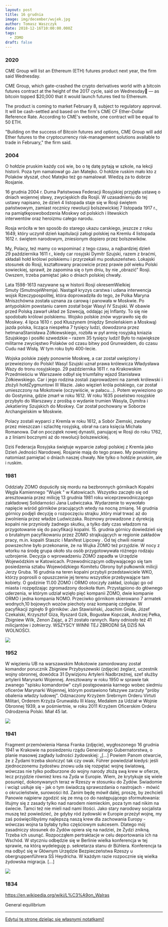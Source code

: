 ```yaml
---
layout: post
title: 16 grudnia
image: img/december/wujek.jpg
author: Tomasz Waszczyk
date: 2018-12-16T10:00:00.000Z
tags:
  - ZOMO
draft: false
---
```


### 2020

CME Group will list an Ethereum (ETH) futures product next year, the firm said Wednesday.

CME Group, which gate-crashed the crypto derivatives world with a bitcoin futures contract at the height of the 2017 cycle, said on Wednesday — as bitcoin topped $20,000 that it would launch futures tied to Ethereum.

The product is coming to market February 8, subject to regulatory approval. It will be cash-settled and based on the firm's CME CF Ether-Dollar Reference Rate. According to CME's website, one contract will be equal to 50 ETH.

"Building on the success of Bitcoin futures and options, CME Group will add Ether futures to the cryptocurrency risk-management solutions available to trade in February," the firm said.

### 2004

O hołdzie pruskim każdy coś wie, bo o tę datę pytają w szkole, na lekcji historii. Poza tym namalował go Jan Matejko. O hołdzie ruskim mało kto z Polaków słyszał, choć Matejko też go namalował. Wiedzą za to dobrze Rosjanie.

16 grudnia 2004 r. Duma Państwowa Federacji Rosyjskiej przyjęła ustawę o dniach wojennej sławy, zwycięskich dla Rosjii. W uzasadnieniu do tej ustawy napisano, że dzień 4 listopada staje się w Rosji świętem państwowym, zamiast rocznicy rewolucji bolszewickiej 7 listopada 1917 r., na pamiątkęoswobodzenia Moskwy od polskich i litewskich interwentów oraz heroizmu całego narodu.

Rosja wróciła w ten sposób do starego ukazu carskiego, jeszcze z roku 1649, który uczynił dzień kapitulacji załogi polskiej na Kremlu 4 listopada 1612 r. świętem narodowym, zniesionym dopiero przez bolszewików.

My, Polacy, też mamy co wspominać z tego czasu, a najbardziej dzień 29 października 1611 r., kiedy car rosyjski Dymitr Szujski, razem z braćmi, składali hołd królowi polskiemu i przyrzekali mu posłuszeństwo. Lokajski stosunek do Rosji, kształtowany pracowicie przez prawie pół wieku Polski sowieckiej, sprawił, że zapomina się o tym dniu, by nie „obrazić” Rosji. Owszem, trzeba pamiętać jako o dniach polskiej chwały.

Lata 1598-1613 nazywane są w historii Rosji okresemWielkiej Smuty (SmutnojeWremja). Nastąpił kryzys carstwa i udana interwencja wojsk Rzeczypospolitej, która doprowadziła do tego, że Polka Maryna Mniszchówna została uznana za carową i panowała w Moskwie. Po antypolskim powstaniu carem został bojar Wasyl IV Szujski. W obawie przed Polską zawarł układ ze Szwecją, oddając jej Inflanty. To się nie spodobało królowi polskiemu. Wojsko polskie znów wyprawiło się do Moskwy. 4 lipca 1610 r. pod Kłuszynem (między Smoleńskiem a Moskwą) jazda polska, licząca niespełna 7 tysięcy ludzi, dowodzona przez hetmanaStanisława Żółkiewskiego, rozbiła w pył armię rosyjską kniazia Szujskiego i posiłki szwedzkie – razem 35 tysięcy ludzi! Było to największe militarne zwycięstwo Polaków od czasu bitwy pod Grunwaldem, do czasu Cudu nad Wisłą. W tym roku było 400-lecie.

Wojska polskie zajęły ponownie Moskwę, a car został uwięziony i przewieziony do Polski! Wasyl Szujski uznał prawa królewicza Władysława Wazy do tronu rosyjskiego. 29 października 1611 r. na Krakowskim Przedmieściu w Warszawie odbył się triumfalny wjazd Stanisława Żółkiewskiego. Car i jego rodzina zostali zaprowadzeni na zamek królewski i złożyli hołdZygmuntowi III Wazie. Jako więzień króla polskiego, car został umieszczony na Mokotowie (oczywiście, w pałacu…). Potem wywieziono go do Gostynina, gdzie zmarł w roku 1612. W roku 1635 poselstwo rosyjskie przybyło do Warszawy z prośbą o wydanie trumien Wasyla, Dymitra i Jekatieriny Szujskich do Moskwy. Car został pochowany w Soborze Archangielskim w Moskwie.

Polacy zostali wyparci z Kremla w roku 1612, a Sobór Ziemski, zwołany przez mieszczan i szlachtę rosyjską, obrał na cara księcia Michała Romanowa. Dał on początek nowej dynastii, panującej w Rosji do roku 1762, a z liniami bocznymi aż do rewolucji bolszewickiej.

Dziś Federacja Rosyjska świętuje wyparcie załogi polskiej z Kremla jako Dzień Jedności Narodowej. Rosjanie mają do tego prawo. My powinniśmy natomiast pamiętać o dniach naszej chwały. Nie tylko o hołdzie pruskim, ale i ruskim.

### 1981

Oddziały ZOMO dopuściły się mordu na bezbronnych górnikach Kopalni Węgla Kamiennego "Wujek " w Katowicach.
Wszystko zaczęło się od aresztowania przez milicję 13 grudnia 1981 roku wiceprzewodniczącego zakładowej Solidarności Jana Ludwiczaka. Wydarzenie to wywołało napięcie wśród górników pracujących wtedy na nocną zmianę. 14 grudnia górnicy podjęli decyzję o rozpoczęciu strajku ,który miał trwać aż do zwolnienia przez władze Ludwiczaka. Rozmowy prowadzone z dyrekcją kopalni nie przyniosły żadnego skutku, a tylko dały czas władzom na przygotowanie się do pacyfikacji kopalni. 15. grudnia górnicy dowiedzieli się o brutalnym pacyfikowaniu przez ZOMO strajkujących w regionie zakładów pracy, m.in. kopalń Staszic i Manifest Lipcowy . Od tej chwili niemal powszechne było przekonanie, że na Wujka ZOMO też przyjdzie. W nocy z wtorku na środę grupa około stu osób przygotowywała różnego rodzaju uzbrojenie. Decyzja o wprowadzeniu ZOMO zapadła w Urzędzie Wojewódzkim w Katowicach. Przewodniczącym odbywającego się tam posiedzenia sztabu Wojewódzkiego Komitetu Obrony był pułkownik milicji Jerzy Gruba.
16 grudnia na teren kopalni przybyli przedstawiciele WKO, którzy poprosili o opuszczenie jej terenu wszystkie przebywające tam kobiety. O godzinie 11.00 ZOMO i ORMO otoczyły zakład, izolując go od miasta i rozpędzając zgromadzony dookoła tłum.
Przystąpiono do głównego uderzenia, w którym udział wzięło pięć kompanii ZOMO, dwie kompanie ORMO i jedna kompania NOMO. Przeciwko górnikom skierowano 7 armatek wodnych,10 bojowych wozów piechoty oraz kompanię czołgów.
W pacyfikacji zginęło 9 górników: Jan Stawisiński, Joachim Gnida, Józef Czekalski, Krzysztof Giza, Ryszard Gzik, Bogusław Kopczak, Andrzej Pełka, Zbigniew Wilk, Zenon Zając, a 21 zostało rannych.
Rany odniosło też 41 milicjantów i żołnierzy.
WSZYSCY WINNI TEJ ZBRODNI SĄ DZIŚ NA WOLNOŚCI.

<img src="./img/december/wujek.jpg"/><br>

### 1952

W więzieniu UB na warszawskim Mokotowie zamordowany został komandor porucznik Zbigniew Przybyszewski (zdjęcie) żeglarz, uczestnik wojny obronnej, dowódca 31 Dywizjonu Artylerii Nadbrzeżnej, szef służby artylerii Marynarki Wojennej.
Aresztowany w roku 1950 w sprawie tak zwanego "spisku komandorów" czyli postępowania karnego wobec siedmiu oficerów Marynarki Wojennej, którym postawiono fałszywe zarzuty "próby obalenia władzy ludowej".
Odznaczony Krzyżem Srebrnym Orderu Virtuti Militari, Orderem Krzyża Grunwaldu III klasy, Medalem za Udział w Wojnie Obronnej 1939, a w pośmiertnie, w roku 2011 Krzyżem Oficerskim Orderu Odrodzenia Polski. Miał 45 lat.

<img src="./img/december/przybyszewski.jpg"/><br>

### 1941

Fragment przemówienia Hansa Franka (zdjęcie), wygłoszonego 16 grudnia 1941 w Krakowie na posiedzeniu rządu Generalnego Gubernatorstwa, o planie masowej zagłady ludności żydowskiej:
„[...] Powiem Panom otwarcie, że z Żydami trzeba skończyć tak czy owak. Führer powiedział kiedyś: jeśli zjednoczonemu żydostwu znowu uda się rozpętać wojnę światową, wówczas nie tylko podburzone do wojny narody złożą swą krew w ofierze, lecz przyjdzie również kres na Żyda w Europie. Wiem, że krytykuje się wiele posunięć, dokonywanych teraz w Rzeszy w stosunku do Żydów. Świadomie i wciąż usiłuje się - jak o tym świadczą sprawozdania o nastrojach - mówić o okrucieństwie, surowości itd. Zanim będę mówił dalej, proszę, by zechcieli Panowie najpierw zgodzić się ze mną co do następującego sformułowania: litujmy się z zasady tylko nad narodem niemieckim, poza tym nad nikim na świecie. Tamci też nie mieli nad nami litości. Jako stary narodowy socjalista muszę też powiedzieć, że gdyby ród żydowski w Europie przeżył wojnę, my zaś poświęcilibyśmy najlepszą naszą krew dla zachowania Europy - wówczas wojna ta byłaby tylko częściowym sukcesem. Dlatego mój zasadniczy stosunek do Żydów opiera się na nadziei, że Żydzi znikną. Trzeba ich usunąć. Rozpocząłem pertraktacje w celu deportowania ich na Wschód. W styczniu odbędzie się w Berlinie wielka konferencja w tej sprawie, na którą wydeleguję p. sekretarza stanu dr Bühlera. Konferencja ta ma odbyć się w Głównym Urzędzie Bezpieczeństwa Rzeszy u obergruppenführera SS Heydricha. W każdym razie rozpocznie się wielka żydowska migracja. [...]

<img src="./img/december/hans-frank.jpg"/><br>

### 1834

https://en.wikipedia.org/wiki/L%C3%A9on_Walras

General equilibrium

---

<a href="https://github.com/TomaszWaszczyk/historia.waszczyk.com/edit/master/src/content/december-16.md" target="_blank">Edytuj tę stronę dzieląc się własnymi notatkami!</a>
